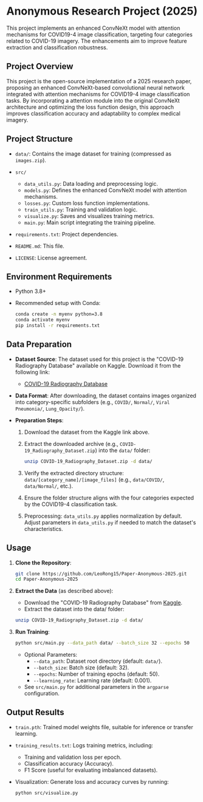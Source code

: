 # Anonymous Research Project (2025)

This project implements an enhanced ConvNeXt model with attention mechanisms for COVID19-4 image classification, targeting four categories related to COVID-19 imagery. The enhancements aim to improve feature extraction and classification robustness.

## Project Overview

This project is the open-source implementation of a 2025 research paper, proposing an enhanced ConvNeXt-based convolutional neural network integrated with attention mechanisms for COVID19-4 image classification tasks. By incorporating a attention module into the original ConvNeXt architecture and optimizing the loss function design, this approach improves classification accuracy and adaptability to complex medical imagery.

## Project Structure

- `data/`: Contains the image dataset for training (compressed as `images.zip`).

- ```
  src/
  ```

  - `data_utils.py`: Data loading and preprocessing logic.
  - `models.py`: Defines the enhanced ConvNeXt model with attention mechanisms.
  - `losses.py`: Custom loss function implementations.
  - `train_utils.py`: Training and validation logic.
  - `visualize.py`: Saves and visualizes training metrics.
  - `main.py`: Main script integrating the training pipeline.

- `requirements.txt`: Project dependencies.

- `README.md`: This file.

- `LICENSE`: License agreement.

## Environment Requirements

- Python 3.8+

- Recommended setup with Conda:

  ```bash
  conda create -n myenv python=3.8
  conda activate myenv
  pip install -r requirements.txt
  ```

## Data Preparation

- **Dataset Source**: The dataset used for this project is the "COVID-19 Radiography Database" available on Kaggle. Download it from the following link:
  - [COVID-19 Radiography Database](https://www.kaggle.com/datasets/tawsifurrahman/covid19-radiography-database/data)

- **Data Format**: After downloading, the dataset contains images organized into category-specific subfolders (e.g., `COVID/`, `Normal/`, `Viral Pneumonia/`, `Lung_Opacity/`).

- **Preparation Steps**:

  1. Download the dataset from the Kaggle link above.
  2. Extract the downloaded archive (e.g., `COVID-19_Radiography_Dataset.zip`) into the `data/` folder:
     ```bash
     unzip COVID-19_Radiography_Dataset.zip -d data/
     ```

  3. Verify the extracted directory structure: `data/[category_name]/[image_files]` (e.g., `data/COVID/`, `data/Normal/`, etc.).

  4. Ensure the folder structure aligns with the four categories expected by the COVID19-4 classification task.

  5. Preprocessing: `data_utils.py` applies normalization by default. Adjust parameters in `data_utils.py` if needed to match the dataset's characteristics.

## Usage

1. **Clone the Repository**:

   ```bash
   git clone https://github.com/LeoRong15/Paper-Anonymous-2025.git
   cd Paper-Anonymous-2025
   ```

2. **Extract the Data** (as described above):

   - Download the "COVID-19 Radiography Database" from [Kaggle](https://www.kaggle.com/datasets/tawsifurrahman/covid19-radiography-database/data).
   - Extract the dataset into the data/ folder:

   ```bash
   unzip COVID-19_Radiography_Dataset.zip -d data/
   ```

3. **Run Training**:

   ```bash
   python src/main.py --data_path data/ --batch_size 32 --epochs 50
   ```

   - Optional Parameters:
     - `--data_path`: Dataset root directory (default: `data/`).
     - `--batch_size`: Batch size (default: 32).
     - `--epochs`: Number of training epochs (default: 50).
     - `--learning_rate`: Learning rate (default: 0.001).
   - See `src/main.py` for additional parameters in the `argparse` configuration.

## Output Results

- `train.pth`: Trained model weights file, suitable for inference or transfer learning.

- `training_results.txt`: Logs training metrics, including:

  - Training and validation loss per epoch.
  - Classification accuracy (Accuracy).
  - F1 Score (useful for evaluating imbalanced datasets).

- Visualization: Generate loss and accuracy curves by running:

  ```bash
  python src/visualize.py
  ```
